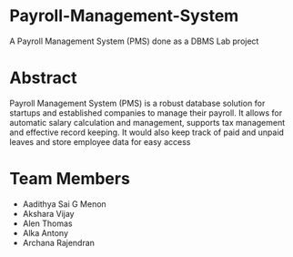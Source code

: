 # Payroll-Management-System
A Payroll Management System (PMS) done as a DBMS Lab project

# Abstract 
Payroll Management System (PMS) is a robust database solution for startups and established
companies to manage their payroll. It allows for automatic salary calculation and management,
supports tax management and effective record keeping. It would also keep track of paid and unpaid
leaves and store employee data for easy access

# Team Members
* Aadithya Sai G Menon
* Akshara Vijay
* Alen Thomas
* Alka Antony
* Archana Rajendran
